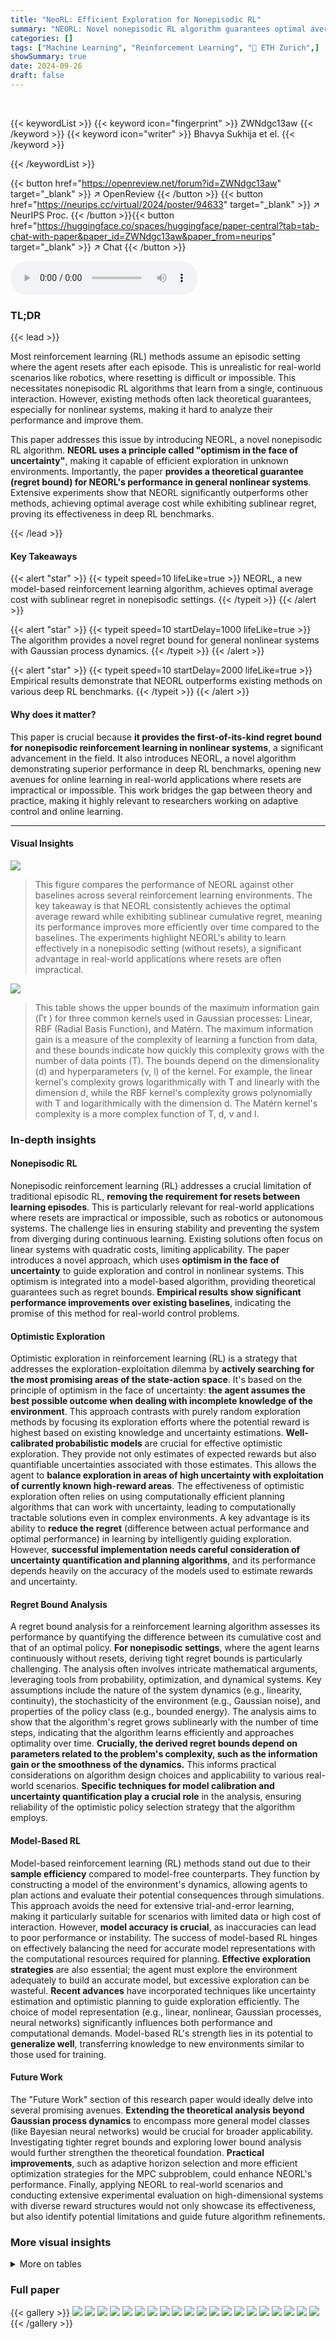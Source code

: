 ```yaml
---
title: "NeoRL: Efficient Exploration for Nonepisodic RL"
summary: "NEORL: Novel nonepisodic RL algorithm guarantees optimal average cost with sublinear regret for nonlinear systems!"
categories: []
tags: ["Machine Learning", "Reinforcement Learning", "🏢 ETH Zurich",]
showSummary: true
date: 2024-09-26
draft: false
---
```


<br>

{{< keywordList >}}
{{< keyword icon="fingerprint" >}} ZWNdgc13aw {{< /keyword >}}
{{< keyword icon="writer" >}} Bhavya Sukhija et el. {{< /keyword >}}
 
{{< /keywordList >}}

{{< button href="https://openreview.net/forum?id=ZWNdgc13aw" target="_blank" >}}
↗ OpenReview
{{< /button >}}
{{< button href="https://neurips.cc/virtual/2024/poster/94633" target="_blank" >}}
↗ NeurIPS Proc.
{{< /button >}}{{< button href="https://huggingface.co/spaces/huggingface/paper-central?tab=tab-chat-with-paper&paper_id=ZWNdgc13aw&paper_from=neurips" target="_blank" >}}
↗ Chat
{{< /button >}}



<audio controls>
    <source src="https://ai-paper-reviewer.com/ZWNdgc13aw/podcast.wav" type="audio/wav">
    Your browser does not support the audio element.
</audio>


### TL;DR


{{< lead >}}

Most reinforcement learning (RL) methods assume an episodic setting where the agent resets after each episode. This is unrealistic for real-world scenarios like robotics, where resetting is difficult or impossible.  This necessitates nonepisodic RL algorithms that learn from a single, continuous interaction. However, existing methods often lack theoretical guarantees, especially for nonlinear systems, making it hard to analyze their performance and improve them.



This paper addresses this issue by introducing NEORL, a novel nonepisodic RL algorithm.  **NEORL uses a principle called "optimism in the face of uncertainty"**, making it capable of efficient exploration in unknown environments.  Importantly, the paper **provides a theoretical guarantee (regret bound) for NEORL's performance in general nonlinear systems**.  Extensive experiments show that NEORL significantly outperforms other methods, achieving optimal average cost while exhibiting sublinear regret, proving its effectiveness in deep RL benchmarks.

{{< /lead >}}


#### Key Takeaways

{{< alert "star" >}}
{{< typeit speed=10 lifeLike=true >}} NEORL, a new model-based reinforcement learning algorithm, achieves optimal average cost with sublinear regret in nonepisodic settings. {{< /typeit >}}
{{< /alert >}}

{{< alert "star" >}}
{{< typeit speed=10 startDelay=1000 lifeLike=true >}} The algorithm provides a novel regret bound for general nonlinear systems with Gaussian process dynamics. {{< /typeit >}}
{{< /alert >}}

{{< alert "star" >}}
{{< typeit speed=10 startDelay=2000 lifeLike=true >}} Empirical results demonstrate that NEORL outperforms existing methods on various deep RL benchmarks. {{< /typeit >}}
{{< /alert >}}

#### Why does it matter?
This paper is crucial because **it provides the first-of-its-kind regret bound for nonepisodic reinforcement learning in nonlinear systems**, a significant advancement in the field.  It also introduces NEORL, a novel algorithm demonstrating superior performance in deep RL benchmarks, opening new avenues for online learning in real-world applications where resets are impractical or impossible.  This work bridges the gap between theory and practice, making it highly relevant to researchers working on adaptive control and online learning.

------
#### Visual Insights



![](https://ai-paper-reviewer.com/ZWNdgc13aw/figures_6_1.jpg)

> This figure compares the performance of NEORL against other baselines across several reinforcement learning environments.  The key takeaway is that NEORL consistently achieves the optimal average reward while exhibiting sublinear cumulative regret, meaning its performance improves more efficiently over time compared to the baselines. The experiments highlight NEORL's ability to learn effectively in a nonepisodic setting (without resets), a significant advantage in real-world applications where resets are often impractical.





![](https://ai-paper-reviewer.com/ZWNdgc13aw/tables_24_1.jpg)

> This table shows the upper bounds of the maximum information gain (Γτ ) for three common kernels used in Gaussian processes: Linear, RBF (Radial Basis Function), and Matérn.  The maximum information gain is a measure of the complexity of learning a function from data, and these bounds indicate how quickly this complexity grows with the number of data points (T). The bounds depend on the dimensionality (d) and hyperparameters (ν, l) of the kernel.  For example, the linear kernel's complexity grows logarithmically with T and linearly with the dimension d, while the RBF kernel's complexity grows polynomially with T and logarithmically with the dimension d.  The Matérn kernel's complexity is a more complex function of T, d, ν and l.





### In-depth insights


#### Nonepisodic RL
Nonepisodic reinforcement learning (RL) addresses a crucial limitation of traditional episodic RL, **removing the requirement for resets between learning episodes**. This is particularly relevant for real-world applications where resets are impractical or impossible, such as robotics or autonomous systems.  The challenge lies in ensuring stability and preventing the system from diverging during continuous learning.  Existing solutions often focus on linear systems with quadratic costs, limiting applicability.  The paper introduces a novel approach, which uses **optimism in the face of uncertainty** to guide exploration and control in nonlinear systems.  This optimism is integrated into a model-based algorithm, providing theoretical guarantees such as regret bounds.  **Empirical results show significant performance improvements over existing baselines**, indicating the promise of this method for real-world control problems.

#### Optimistic Exploration
Optimistic exploration in reinforcement learning (RL) is a strategy that addresses the exploration-exploitation dilemma by **actively searching for the most promising areas of the state-action space**.  It's based on the principle of optimism in the face of uncertainty: **the agent assumes the best possible outcome when dealing with incomplete knowledge of the environment**.  This approach contrasts with purely random exploration methods by focusing its exploration efforts where the potential reward is highest based on existing knowledge and uncertainty estimations.  **Well-calibrated probabilistic models** are crucial for effective optimistic exploration. They provide not only estimates of expected rewards but also quantifiable uncertainties associated with those estimates.  This allows the agent to **balance exploration in areas of high uncertainty with exploitation of currently known high-reward areas**.  The effectiveness of optimistic exploration often relies on using computationally efficient planning algorithms that can work with uncertainty, leading to computationally tractable solutions even in complex environments.  A key advantage is its ability to **reduce the regret** (difference between actual performance and optimal performance) in learning by intelligently guiding exploration.  However, **successful implementation needs careful consideration of uncertainty quantification and planning algorithms**, and its performance depends heavily on the accuracy of the models used to estimate rewards and uncertainty.

#### Regret Bound Analysis
A regret bound analysis for a reinforcement learning algorithm assesses its performance by quantifying the difference between its cumulative cost and that of an optimal policy.  **For nonepisodic settings**, where the agent learns continuously without resets, deriving tight regret bounds is particularly challenging. The analysis often involves intricate mathematical arguments, leveraging tools from probability, optimization, and dynamical systems.  Key assumptions include the nature of the system dynamics (e.g., linearity, continuity), the stochasticity of the environment (e.g., Gaussian noise), and properties of the policy class (e.g., bounded energy).  The analysis aims to show that the algorithm's regret grows sublinearly with the number of time steps, indicating that the algorithm learns efficiently and approaches optimality over time.  **Crucially, the derived regret bounds depend on parameters related to the problem's complexity, such as the information gain or the smoothness of the dynamics.** This informs practical considerations on algorithm design choices and applicability to various real-world scenarios.  **Specific techniques for model calibration and uncertainty quantification play a crucial role** in the analysis, ensuring reliability of the optimistic policy selection strategy that the algorithm employs.

#### Model-Based RL
Model-based reinforcement learning (RL) methods stand out due to their **sample efficiency** compared to model-free counterparts.  They function by constructing a model of the environment's dynamics, allowing agents to plan actions and evaluate their potential consequences through simulations. This approach avoids the need for extensive trial-and-error learning, making it particularly suitable for scenarios with limited data or high cost of interaction. However, **model accuracy is crucial**, as inaccuracies can lead to poor performance or instability.  The success of model-based RL hinges on effectively balancing the need for accurate model representations with the computational resources required for planning.  **Effective exploration strategies** are also essential; the agent must explore the environment adequately to build an accurate model, but excessive exploration can be wasteful.  **Recent advances** have incorporated techniques like uncertainty estimation and optimistic planning to guide exploration efficiently. The choice of model representation (e.g., linear, nonlinear, Gaussian processes, neural networks) significantly influences both performance and computational demands.  Model-based RL's strength lies in its potential to **generalize well**, transferring knowledge to new environments similar to those used for training.

#### Future Work
The "Future Work" section of this research paper would ideally delve into several promising avenues.  **Extending the theoretical analysis beyond Gaussian process dynamics** to encompass more general model classes (like Bayesian neural networks) would be crucial for broader applicability.  Investigating tighter regret bounds and exploring lower bound analysis would further strengthen the theoretical foundation.  **Practical improvements**, such as adaptive horizon selection and more efficient optimization strategies for the MPC subproblem, could enhance NEORL's performance.  Finally, applying NEORL to real-world scenarios and conducting extensive experimental evaluation on high-dimensional systems with diverse reward structures would not only showcase its effectiveness, but also identify potential limitations and guide future algorithm refinements.


### More visual insights




<details>
<summary>More on tables
</summary>


![](https://ai-paper-reviewer.com/ZWNdgc13aw/tables_25_1.jpg)
> This table lists the hyperparameters used in the experiments presented in Section 4 of the paper.  For each environment (Pendulum-GP, Pendulum, MountainCar, Reacher, CartPole, Swimmer, SoftArm, RaceCar), it provides details on the iCEM parameters (number of samples, number of elites, number of optimizer steps, HMPC horizon, number of particles) and the model training parameters (number of ensembles, network architecture, learning rate, batch size, number of epochs, action repeat). The hyperparameters were tuned for each environment to optimize performance.

![](https://ai-paper-reviewer.com/ZWNdgc13aw/tables_25_2.jpg)
> This table lists the hyperparameters used for the experiments in Section 4 of the paper.  It includes settings for the iCEM optimizer (number of particles, elites, steps, repeat), model training (number of samples, network architecture, learning rate, batch size, number of epochs), and the horizon H for each environment.  The values are specific to each environment (Pendulum-GP, Pendulum, MountainCar, Reacher, CartPole, Swimmer, SoftArm, RaceCar).

</details>




### Full paper

{{< gallery >}}
<img src="https://ai-paper-reviewer.com/ZWNdgc13aw/1.png" class="grid-w50 md:grid-w33 xl:grid-w25" />
<img src="https://ai-paper-reviewer.com/ZWNdgc13aw/2.png" class="grid-w50 md:grid-w33 xl:grid-w25" />
<img src="https://ai-paper-reviewer.com/ZWNdgc13aw/3.png" class="grid-w50 md:grid-w33 xl:grid-w25" />
<img src="https://ai-paper-reviewer.com/ZWNdgc13aw/4.png" class="grid-w50 md:grid-w33 xl:grid-w25" />
<img src="https://ai-paper-reviewer.com/ZWNdgc13aw/5.png" class="grid-w50 md:grid-w33 xl:grid-w25" />
<img src="https://ai-paper-reviewer.com/ZWNdgc13aw/6.png" class="grid-w50 md:grid-w33 xl:grid-w25" />
<img src="https://ai-paper-reviewer.com/ZWNdgc13aw/7.png" class="grid-w50 md:grid-w33 xl:grid-w25" />
<img src="https://ai-paper-reviewer.com/ZWNdgc13aw/8.png" class="grid-w50 md:grid-w33 xl:grid-w25" />
<img src="https://ai-paper-reviewer.com/ZWNdgc13aw/9.png" class="grid-w50 md:grid-w33 xl:grid-w25" />
<img src="https://ai-paper-reviewer.com/ZWNdgc13aw/10.png" class="grid-w50 md:grid-w33 xl:grid-w25" />
<img src="https://ai-paper-reviewer.com/ZWNdgc13aw/11.png" class="grid-w50 md:grid-w33 xl:grid-w25" />
<img src="https://ai-paper-reviewer.com/ZWNdgc13aw/12.png" class="grid-w50 md:grid-w33 xl:grid-w25" />
<img src="https://ai-paper-reviewer.com/ZWNdgc13aw/13.png" class="grid-w50 md:grid-w33 xl:grid-w25" />
<img src="https://ai-paper-reviewer.com/ZWNdgc13aw/14.png" class="grid-w50 md:grid-w33 xl:grid-w25" />
<img src="https://ai-paper-reviewer.com/ZWNdgc13aw/15.png" class="grid-w50 md:grid-w33 xl:grid-w25" />
<img src="https://ai-paper-reviewer.com/ZWNdgc13aw/16.png" class="grid-w50 md:grid-w33 xl:grid-w25" />
<img src="https://ai-paper-reviewer.com/ZWNdgc13aw/17.png" class="grid-w50 md:grid-w33 xl:grid-w25" />
<img src="https://ai-paper-reviewer.com/ZWNdgc13aw/18.png" class="grid-w50 md:grid-w33 xl:grid-w25" />
<img src="https://ai-paper-reviewer.com/ZWNdgc13aw/19.png" class="grid-w50 md:grid-w33 xl:grid-w25" />
<img src="https://ai-paper-reviewer.com/ZWNdgc13aw/20.png" class="grid-w50 md:grid-w33 xl:grid-w25" />
{{< /gallery >}}